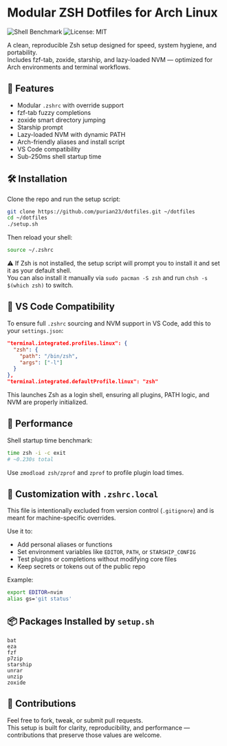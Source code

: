 # Modular ZSH Dotfiles for Arch Linux

![Shell Benchmark](https://img.shields.io/badge/zsh%20startup%20time-230ms-brightgreen)
![License: MIT](https://img.shields.io/badge/license-MIT-blue)

A clean, reproducible Zsh setup designed for speed, system hygiene, and portability.  
Includes fzf-tab, zoxide, starship, and lazy-loaded NVM — optimized for Arch environments and terminal workflows.

## 🚀 Features
- Modular `.zshrc` with override support  
- fzf-tab fuzzy completions  
- zoxide smart directory jumping  
- Starship prompt  
- Lazy-loaded NVM with dynamic PATH  
- Arch-friendly aliases and install script  
- VS Code compatibility  
- Sub-250ms shell startup time  

## 🛠 Installation
Clone the repo and run the setup script:
```bash
git clone https://github.com/purian23/dotfiles.git ~/dotfiles
cd ~/dotfiles
./setup.sh
```
Then reload your shell:
```bash
source ~/.zshrc
```
⚠️ If Zsh is not installed, the setup script will prompt you to install it and set it as your default shell.  
You can also install it manually via `sudo pacman -S zsh` and run `chsh -s $(which zsh)` to switch.

## 🧩 VS Code Compatibility
To ensure full `.zshrc` sourcing and NVM support in VS Code, add this to your `settings.json`:

```json
"terminal.integrated.profiles.linux": {
  "zsh": {
    "path": "/bin/zsh",
    "args": ["-l"]
  }
},
"terminal.integrated.defaultProfile.linux": "zsh"
```
This launches Zsh as a login shell, ensuring all plugins, PATH logic, and NVM are properly initialized.

## 🧪 Performance
Shell startup time benchmark:
```bash
time zsh -i -c exit
# ~0.230s total
```
Use `zmodload zsh/zprof` and `zprof` to profile plugin load times.

## 🧼 Customization with `.zshrc.local`
This file is intentionally excluded from version control (`.gitignore`) and is meant for machine-specific overrides.

Use it to:
- Add personal aliases or functions  
- Set environment variables like `EDITOR`, `PATH`, or `STARSHIP_CONFIG`  
- Test plugins or completions without modifying core files  
- Keep secrets or tokens out of the public repo  

Example:
```zsh
export EDITOR=nvim
alias gs='git status'
```
## 📦 Packages Installed by `setup.sh`
```text
bat
eza
fzf
p7zip
starship
unrar
unzip
zoxide
```
## 🤝 Contributions
Feel free to fork, tweak, or submit pull requests.  
This setup is built for clarity, reproducibility, and performance — contributions that preserve those values are welcome.